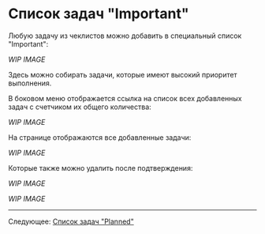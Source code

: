 # Список задач "Important"

Любую задачу из чеклистов можно добавить в специальный список "Important":

*WIP IMAGE*

Здесь можно собирать задачи, которые имеют высокий приоритет выполнения.

В боковом меню отображается ссылка на список всех добавленных задач с счетчиком их общего количества:

*WIP IMAGE*

На странице отображаются все добавленные задачи:

*WIP IMAGE*

Которые также можно удалить после подтверждения:

*WIP IMAGE*

*WIP IMAGE*

---

Следующее: [Список задач "Planned"](../15-planned-tasks/README.md)
